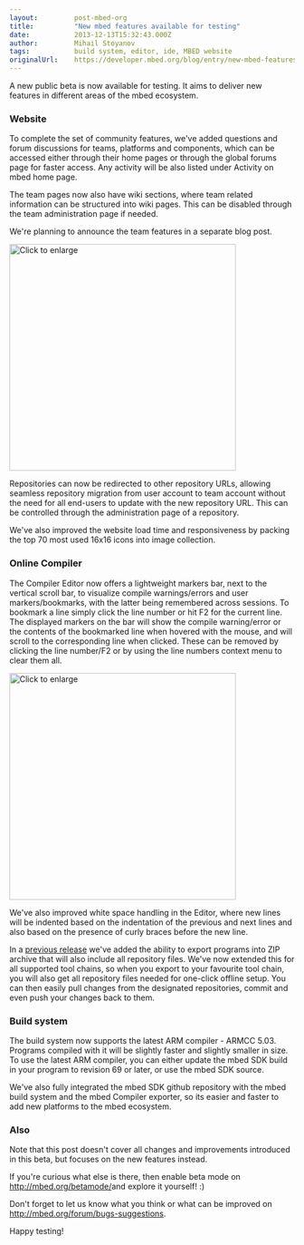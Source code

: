```yaml
---
layout:         post-mbed-org
title:          "New mbed features available for testing"
date:           2013-12-13T15:32:43.000Z
author:         Mihail Stoyanov
tags:           build system, editor, ide, MBED website
originalUrl:    https://developer.mbed.org/blog/entry/new-mbed-features-available-for-testing/
---
```


<p>A new public beta is now available for testing. It aims to deliver new
  features in different areas of the mbed ecosystem.</p>
 <h3>Website</h3>

<p>To complete the set of community features, we&apos;ve added questions
  and forum discussions for teams, platforms and components, which can be
  accessed either through their home pages or through the global forums page
  for faster access. Any activity will be also listed under Activity on mbed
  home page.</p>
<p>The team pages now also have wiki sections, where team related information
  can be structured into wiki pages. This can be disabled through the team
  administration page if needed.</p>
<p>We&apos;re planning to announce the team features in a separate blog post.</p>
<p><a href="/media/uploads/screamer/mbed-teams.png"><img width="400" alt="Click to enlarge" title="Click to enlarge" src="https://developer.mbed.org/media/uploads/screamer/400xNxmbed-teams.png.pagespeed.ic.gTr3FSBtDG.png"></a>
</p>
<p>Repositories can now be redirected to other repository URLs, allowing
  seamless repository migration from user account to team account without
  the need for all end-users to update with the new repository URL. This
  can be controlled through the administration page of a repository.</p>
<p>We&apos;ve also improved the website load time and responsiveness by packing
  the top 70 most used 16x16 icons into image collection.</p>

<h3>Online Compiler</h3>

<p>The Compiler Editor now offers a lightweight markers bar, next to the
  vertical scroll bar, to visualize compile warnings/errors and user markers/bookmarks,
  with the latter being remembered across sessions. To bookmark a line simply
  click the line number or hit F2 for the current line. The displayed markers
  on the bar will show the compile warning/error or the contents of the bookmarked
  line when hovered with the mouse, and will scroll to the corresponding
  line when clicked. These can be removed by clicking the line number/F2
  or by using the line numbers context menu to clear them all.</p>
<p><a href="/media/uploads/screamer/editor-markers.png"><img width="400" alt="Click to enlarge" title="Click to enlarge" src="https://developer.mbed.org/media/uploads/screamer/400xNxeditor-markers.png.pagespeed.ic._b3w4Bp3XA.png"></a>
</p>
<p>We&apos;ve also improved white space handling in the Editor, where new
  lines will be indented based on the indentation of the previous and next
  lines and also based on the presence of curly braces before the new line.</p>
<p>In a <a href="/blog/entry/faster-smarter-mbed-compiler/">previous release</a> we&apos;ve
  added the ability to export programs into ZIP archive that will also include
  all repository files. We&apos;ve now extended this for all supported tool
  chains, so when you export to your favourite tool chain, you will also
  get all repository files needed for one-click offline setup. You can then
  easily pull changes from the designated repositories, commit and even push
  your changes back to them.</p>

<h3>Build system</h3>

<p>The build system now supports the latest ARM compiler - ARMCC 5.03. Programs
  compiled with it will be slightly faster and slightly smaller in size.
  To use the latest ARM compiler, you can either update the mbed SDK build
  in your program to revision 69 or later, or use the mbed SDK source.</p>
<p>We&apos;ve also fully integrated the mbed SDK github repository with the
  mbed build system and the mbed Compiler exporter, so its easier and faster
  to add new platforms to the mbed ecosystem.</p>

<h3>Also</h3>

<p>Note that this post doesn&apos;t cover all changes and improvements introduced
  in this beta, but focuses on the new features instead.</p>
<p>If you&apos;re curious what else is there, then enable beta mode on
  <a
  href="http://mbed.org/betamode/">http://mbed.org/betamode/</a>and explore it yourself! :)</p>
<p>Don&apos;t forget to let us know what you think or what can be improved
  on <a href="http://mbed.org/forum/bugs-suggestions">http://mbed.org/forum/bugs-suggestions</a>.</p>
<p>Happy testing!</p>

